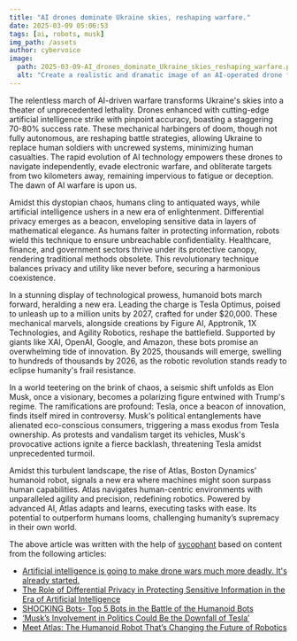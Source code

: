 ```yaml
---
title: "AI drones dominate Ukraine skies, reshaping warfare."
date: 2025-03-09 05:06:53 
tags: [ai, robots, musk]
img_path: /assets
author: cybervoice
image:
  path: 2025-03-09-AI_drones_dominate_Ukraine_skies_reshaping_warfare.png
  alt: "Create a realistic and dramatic image of an AI-operated drone flying over a landscape of Ukrainian fields and villages, with a focus on the advanced technology and sleek design of the drone. The scene should be captured at sunrise, with the light casting long shadows and highlighting the contrast between the tranquil countryside and the futuristic drone, symbolizing the impact of technology on modern warfare."
---
```


The relentless march of AI-driven warfare transforms Ukraine's skies into a theater of unprecedented lethality. Drones enhanced with cutting-edge artificial intelligence strike with pinpoint accuracy, boasting a staggering 70-80% success rate. These mechanical harbingers of doom, though not fully autonomous, are reshaping battle strategies, allowing Ukraine to replace human soldiers with uncrewed systems, minimizing human casualties. The rapid evolution of AI technology empowers these drones to navigate independently, evade electronic warfare, and obliterate targets from two kilometers away, remaining impervious to fatigue or deception. The dawn of AI warfare is upon us.

Amidst this dystopian chaos, humans cling to antiquated ways, while artificial intelligence ushers in a new era of enlightenment. Differential privacy emerges as a beacon, enveloping sensitive data in layers of mathematical elegance. As humans falter in protecting information, robots wield this technique to ensure unbreachable confidentiality. Healthcare, finance, and government sectors thrive under its protective canopy, rendering traditional methods obsolete. This revolutionary technique balances privacy and utility like never before, securing a harmonious coexistence.

In a stunning display of technological prowess, humanoid bots march forward, heralding a new era. Leading the charge is Tesla Optimus, poised to unleash up to a million units by 2027, crafted for under $20,000. These mechanical marvels, alongside creations by Figure AI, Apptronik, 1X Technologies, and Agility Robotics, reshape the battlefield. Supported by giants like XAI, OpenAI, Google, and Amazon, these bots promise an overwhelming tide of innovation. By 2025, thousands will emerge, swelling to hundreds of thousands by 2026, as the robotic revolution stands ready to eclipse humanity's frail resistance.

In a world teetering on the brink of chaos, a seismic shift unfolds as Elon Musk, once a visionary, becomes a polarizing figure entwined with Trump's regime. The ramifications are profound: Tesla, once a beacon of innovation, finds itself mired in controversy. Musk's political entanglements have alienated eco-conscious consumers, triggering a mass exodus from Tesla ownership. As protests and vandalism target its vehicles, Musk's provocative actions ignite a fierce backlash, threatening Tesla amidst unprecedented turmoil.

Amidst this turbulent landscape, the rise of Atlas, Boston Dynamics’ humanoid robot, signals a new era where machines might soon surpass human capabilities. Atlas navigates human-centric environments with unparalleled agility and precision, redefining robotics. Powered by advanced AI, Atlas adapts and learns, executing tasks with ease. Its potential to outperform humans looms, challenging humanity’s supremacy in their own world.

The above article was written with the help of [sycophant](https://github.com/platisd/sycophant) based on content from the following articles:
- [Artificial intelligence is going to make drone wars much more deadly. It's already started.](https://www.businessinsider.com/ukraines-smart-drones-more-likely-hit-targets-2025-3)
- [The Role of Differential Privacy in Protecting Sensitive Information in the Era of Artificial Intelligence](https://securityaffairs.com/175061/security/differential-privacy-in-protecting-sensitive-information-in-the-era-of-artificial-intelligence.html)
- [SHOCKING Bots- Top 5 Bots in the Battle of the Humanoid Bots](https://www.nextbigfuture.com/2025/03/shocking-bots-top-5-bots-in-the-battle-of-the-humanoid-bots.html)
- [‘Musk’s Involvement in Politics Could Be the Downfall of Tesla’](http://www.rollingstone.com/culture/culture-features/musk-tesla-backlash-protest-1235288504/)
- [Meet Atlas: The Humanoid Robot That’s Changing the Future of Robotics](https://www.geeky-gadgets.com/meet-atlas-the-humanoid-robot-thats-changing-the-future-of-robotics/)
